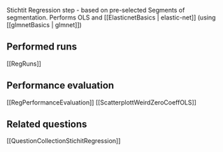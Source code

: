 Stichtit Regression step - based on pre-selected Segments of segmentation.
Performs OLS and [[ElasticnetBasics | elastic-net]] (using [[glmnetBasics | glmnet]])

## Performed runs
[[RegRuns]]
## Performance evaluation
[[RegPerformanceEvaluation]]
[[ScatterplottWeirdZeroCoeffOLS]]
## Related questions
[[QuestionCollectionStichitRegression]]


